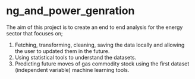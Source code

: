 # ng_and_power_genration

The aim of this project is to create an end to end analysis for the energy sector that focuses on;
1. Fetching, transforming, cleaning, saving the data locally and allowing the user to updated them in the future.
2. Using statistical tools to understand the datasets.
3. Predicting future moves of gas commodity stock using the first dataset (independent variable) machine learning tools.
